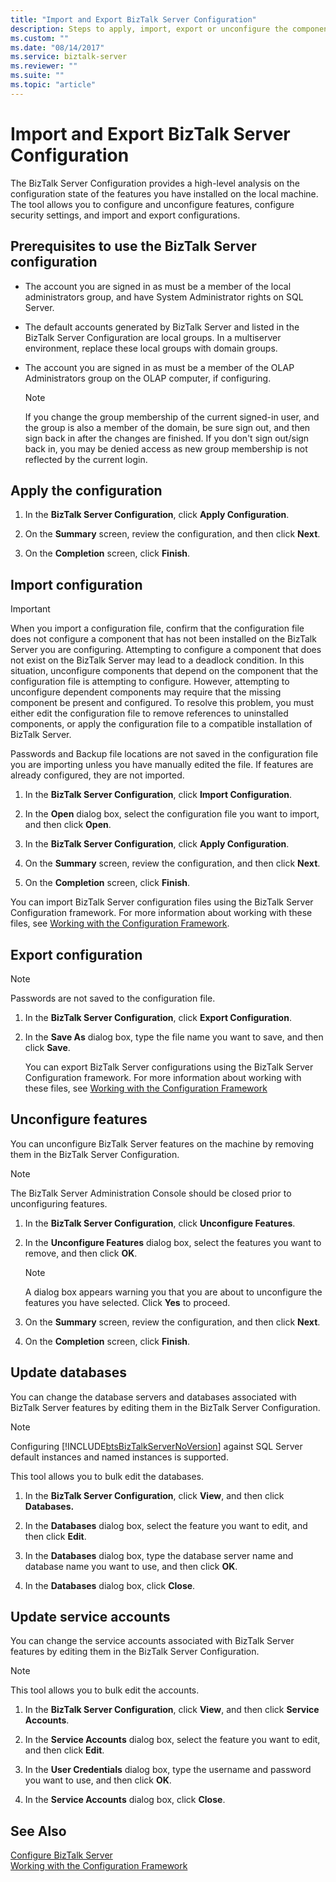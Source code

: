 ```yaml
---
title: "Import and Export BizTalk Server Configuration"
description: Steps to apply, import, export or unconfigure the components, and update the databases and service accounts in BizTalk Server
ms.custom: ""
ms.date: "08/14/2017"
ms.service: biztalk-server
ms.reviewer: ""
ms.suite: ""
ms.topic: "article"
---
```

# Import and Export BizTalk Server Configuration
The BizTalk Server Configuration provides a high-level analysis on the configuration state of the features you have installed on the local machine. The tool allows you to configure and unconfigure features, configure security settings, and import and export configurations.  
  
## Prerequisites to use the BizTalk Server configuration  
   
-   The account you are signed in as must be a member of the local administrators group, and have System Administrator rights on SQL Server.  
  
-   The default accounts generated by BizTalk Server and listed in the BizTalk Server Configuration are local groups. In a multiserver environment, replace these local groups with domain groups.  
  
-   The account you are signed in as must be a member of the OLAP Administrators group on the OLAP computer, if configuring.  
  
    > [!NOTE]
    >  If you change the group membership of the current signed-in user, and the group is also a member of the domain, be sure sign out, and then sign back in after the changes are finished. If you don't sign out/sign back in, you may be denied access as new group membership is not reflected by the current login.  
  
## Apply the configuration  
  
1.  In the **BizTalk Server Configuration**, click **Apply Configuration**.  
  
2.  On the **Summary** screen, review the configuration, and then click **Next**.  
  
3.  On the **Completion** screen, click **Finish**.  
  
## Import configuration

> [!IMPORTANT]
> When you import a configuration file, confirm that the configuration file does not configure a component that has not been installed on the BizTalk Server you are configuring. Attempting to configure a component that does not exist on the BizTalk Server may lead to a deadlock condition. In this situation, unconfigure components that depend on the component that the configuration file is attempting to configure. However, attempting to unconfigure dependent components may require that the missing component be present and configured. To resolve this problem, you must either edit the configuration file to remove references to uninstalled components, or apply the configuration file to a compatible installation of BizTalk Server.  
> 
>  Passwords and Backup file locations are not saved in the configuration file you are importing unless you have manually edited the file. If features are already configured, they are not imported.  
  
  
1.  In the **BizTalk Server Configuration**, click **Import Configuration**.  
  
2.  In the **Open** dialog box, select the configuration file you want to import, and then click **Open**.  
  
3.  In the **BizTalk Server Configuration**, click **Apply Configuration**.  
  
4.  On the **Summary** screen, review the configuration, and then click **Next**.  
  
5.  On the **Completion** screen, click **Finish**.  

You can import BizTalk Server configuration files using the BizTalk Server Configuration framework. For more information about working with these files, see [Working with the Configuration Framework](../install-and-config-guides/working-with-the-configuration-framework.md).  
  
## Export configuration

> [!NOTE]
>  Passwords are not saved to the configuration file.    
 
1. In the **BizTalk Server Configuration**, click **Export Configuration**.  
  
2. In the **Save As** dialog box, type the file name you want to save, and then click **Save**.  

   You can export BizTalk Server configurations using the BizTalk Server Configuration framework. For more information about working with these files, see [Working with the Configuration Framework](../install-and-config-guides/working-with-the-configuration-framework.md)  
  
## Unconfigure features  
 You can unconfigure BizTalk Server features on the machine by removing them in the BizTalk Server Configuration.  
  
> [!NOTE]
>  The BizTalk Server Administration Console should be closed prior to unconfiguring features.  
  
 
1.  In the **BizTalk Server Configuration**, click **Unconfigure Features**.  
  
2.  In the **Unconfigure Features** dialog box, select the features you want to remove, and then click **OK**.  
  
    > [!NOTE]
    >  A dialog box appears warning you that you are about to unconfigure the features you have selected. Click **Yes** to proceed.  
  
3.  On the **Summary** screen, review the configuration, and then click **Next**.  
  
4.  On the **Completion** screen, click **Finish**.  
  
## Update databases  
 You can change the database servers and databases associated with BizTalk Server features by editing them in the BizTalk Server Configuration.  
  
> [!NOTE]
>  Configuring [!INCLUDE[btsBizTalkServerNoVersion](../includes/btsbiztalkservernoversion-md.md)] against SQL Server default instances and named instances is supported.  
> 
>  This tool allows you to bulk edit the databases.  
  
 
1.  In the **BizTalk Server Configuration**, click **View**, and then click **Databases.**  
  
2.  In the **Databases** dialog box, select the feature you want to edit, and then click **Edit**.  
  
3.  In the **Databases** dialog box, type the database server name and database name you want to use, and then click **OK**.  
  
4.  In the **Databases** dialog box, click **Close**.  
  
## Update service accounts  
 You can change the service accounts associated with BizTalk Server features by editing them in the BizTalk Server Configuration.  
  
> [!NOTE]
>  This tool allows you to bulk edit the accounts.  
  
1.  In the **BizTalk Server Configuration**, click **View**, and then click **Service Accounts**.  
  
2.  In the **Service Accounts** dialog box, select the feature you want to edit, and then click **Edit**.  
  
3.  In the **User Credentials** dialog box, type the username and password you want to use, and then click **OK**.  
  
4.  In the **Service Accounts** dialog box, click **Close**.  
  
## See Also  
 [Configure BizTalk Server](../install-and-config-guides/configure-biztalk-server.md)   
 [Working with the Configuration Framework](../install-and-config-guides/working-with-the-configuration-framework.md)   